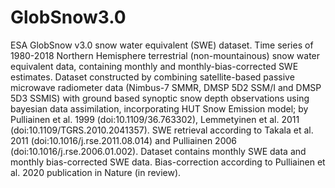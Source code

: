 # GlobSnow3.0

ESA GlobSnow v3.0 snow water equivalent (SWE) dataset.
 Time series of 1980-2018 Northern Hemisphere terrestrial (non-mountainous) snow water equivalent data, containing monthly and monthly-bias-corrected SWE estimates.
 Dataset constructed by combining satellite-based passive microwave radiometer data (Nimbus-7 SMMR, DMSP 5D2 SSM/I and DMSP 5D3 SSMIS) with ground based synoptic snow depth observations using bayesian data assimilation, incorporating HUT Snow Emission model; by Pulliainen et al. 1999 (doi:10.1109/36.763302), Lemmetyinen et al. 2011 (doi:10.1109/TGRS.2010.2041357).
 SWE retrieval according to Takala et al. 2011 (doi:10.1016/j.rse.2011.08.014) and Pulliainen 2006 (doi:10.1016/j.rse.2006.01.002).
 Dataset contains monthly SWE data and monthly bias-corrected SWE data.
 Bias-correction according to Pulliainen et al. 2020 publication in Nature (in review).
